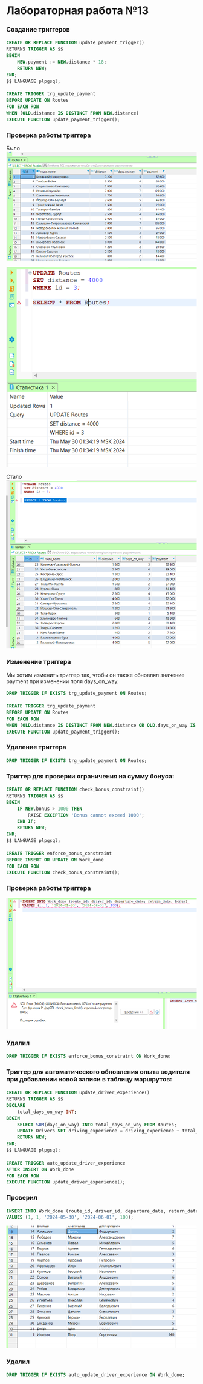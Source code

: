 # Лабораторная работа №13

### Создание триггеров

```sql
CREATE OR REPLACE FUNCTION update_payment_trigger()
RETURNS TRIGGER AS $$
BEGIN
    NEW.payment := NEW.distance * 18;
    RETURN NEW;
END;
$$ LANGUAGE plpgsql;

CREATE TRIGGER trg_update_payment
BEFORE UPDATE ON Routes
FOR EACH ROW
WHEN (OLD.distance IS DISTINCT FROM NEW.distance)
EXECUTE FUNCTION update_payment_trigger();
```

### Проверка работы триггера

Было 
<img src="images/1.png">

<img src="images/2.png">

Стало 
<img src="images/3.png">


### Изменение триггера

Mы хотим изменить триггер так, чтобы он также обновлял значение payment при изменении поля days_on_way.
```sql
DROP TRIGGER IF EXISTS trg_update_payment ON Routes;

CREATE TRIGGER trg_update_payment
BEFORE UPDATE ON Routes
FOR EACH ROW
WHEN (OLD.distance IS DISTINCT FROM NEW.distance OR OLD.days_on_way IS DISTINCT FROM NEW.days_on_way)
EXECUTE FUNCTION update_payment_trigger();
```

### Удаление триггера
```sql
DROP TRIGGER IF EXISTS trg_update_payment ON Routes;
```


### Триггер для проверки ограничения на сумму бонуса:


```sql
CREATE OR REPLACE FUNCTION check_bonus_constraint()
RETURNS TRIGGER AS $$
BEGIN
    IF NEW.bonus > 1000 THEN
        RAISE EXCEPTION 'Bonus cannot exceed 1000';
    END IF;
    RETURN NEW;
END;
$$ LANGUAGE plpgsql;

CREATE TRIGGER enforce_bonus_constraint
BEFORE INSERT OR UPDATE ON Work_done
FOR EACH ROW
EXECUTE FUNCTION check_bonus_constraint();

```
### Проверка работы триггера

<img src="images/4.png">


### Удалил 
```sql
DROP TRIGGER IF EXISTS enforce_bonus_constraint ON Work_done;
```


### Триггер для автоматического обновления опыта водителя при добавлении новой записи в таблицу маршрутов:


```sql
CREATE OR REPLACE FUNCTION update_driver_experience()
RETURNS TRIGGER AS $$
DECLARE
    total_days_on_way INT;
BEGIN
    SELECT SUM(days_on_way) INTO total_days_on_way FROM Routes;
    UPDATE Drivers SET driving_experience = driving_experience + total_days_on_way WHERE id = NEW.driver_id;
    RETURN NEW;
END;
$$ LANGUAGE plpgsql;

CREATE TRIGGER auto_update_driver_experience
AFTER INSERT ON Work_done
FOR EACH ROW
EXECUTE FUNCTION update_driver_experience();
```

### Проверил
```sql
INSERT INTO Work_done (route_id, driver_id, departure_date, return_date, bonus)
VALUES (1, 1, '2024-05-30', '2024-06-01', 100);
```

<img src="images/5.png">

### Удалил 

```sql 
DROP TRIGGER IF EXISTS auto_update_driver_experience ON Work_done;
```


